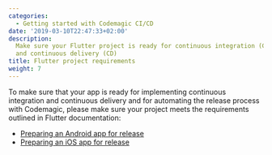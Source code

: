 ```yaml
---
categories:
  - Getting started with Codemagic CI/CD
date: '2019-03-10T22:47:33+02:00'
description:
  Make sure your Flutter project is ready for continuous integration (CI)
  and continuous delivery (CD)
title: Flutter project requirements
weight: 7
---
```


To make sure that your app is ready for implementing continuous integration and continuous delivery and for automating the release process with Codemagic, please make sure your project meets the requirements outlined in Flutter documentation:

- [Preparing an Android app for release](https://flutter.io/docs/deployment/android)
- [Preparing an iOS app for release](https://flutter.io/docs/deployment/ios)
